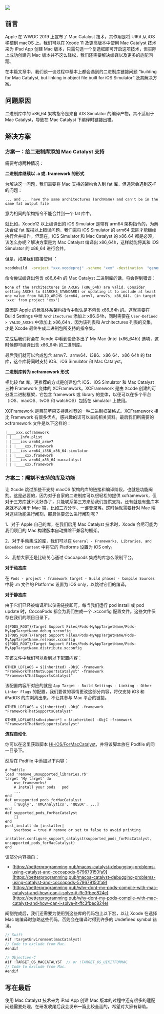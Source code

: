 ![](https://gitee.com/zhangferry/Images/raw/master/gitee/20210411201820.png)

## 前言

Apple 在 WWDC 2019 上宣布了 Mac Catalyst 技术，其作用是将 UIKit 从 iOS 移植到 macOS 上。我们可以在 Xcode 11 及更高版本中使用 Mac Catalyst 技术来为 iPad App 创建 Mac 版本，只需勾选一个复选框即可开启这项技术，但实际上成功创建完 Mac 版本并不这么轻松，我们还需要解决编译以及更多的适配问题。

在本篇文章中，我们谈一谈过程中基本上都会遇到的二进制库链接问题 “building for Mac Catalyst, but linking in object file built for iOS Simulator” 及其解决方案。

## 问题原因

二进制库中的 x86_64 架构指令是来自 iOS Simulator 的编译产物，其不适用于 Mac Catalyst，导致在 Mac Catalyst 下编译时链接出错。

## 解决方案

### 方案一：给二进制库添加 Mac Catalyst 支持

需要考虑两种情况：

**二进制库继续以 .a 或 .framework 的形式**

为解决这一问题，我们需要将 Mac 支持的架构合入到 fat 库，但通常会遇到这样的问题：

```
... and ... have the same architectures (archName) and can't be in the same fat output file
```

意为相同的架构指令不能合并到一个 fat 库中。

就比如，Xcode12 以上编译出的 iOS Simulator 是带有 arm64 架构指令的，为解决合成 fat 库报以上错误问题，我们需将 iOS Simulator 的 arm64 去除才能继续执行合并操作。但现在，iOS Simulator 和 Mac Catalyst 的 x86_64 都是必须，该怎么办呢？解决方案是为 Mac Catalyst 编译出 x86_64h，这样就能将其和 iOS Simulator 的 x86_64 进行合并。

但是，如果我们直接使用 ：

```bash
xcodebuild  -project "xxx.xcodeproj" -scheme "xxx" -destination  "generic/platform=macOS,variant=Mac Catalyst,name=Any Mac" ARCHS="x86_64h" -configuration "Release" 
```

命令尝试编译出包含 x86_64h 的 Mac Catalyst 二进制库的话，将会得到错误：

```
None of the architectures in ARCHS (x86_64h) are valid. Consider setting ARCHS to $(ARCHS_STANDARD) or updating it to include at least one value from VALID_ARCHS (arm64, armv7, armv7s, x86_64). (in target 'xxx' from project 'xxx')
```

原因是 Apple 的标准体系架构指令中默认是不包含 x86_64h 的。这就需要在 Build Settings 中给 `Architectures` 添加上 x86_64h，同时需要在 `User-Defined > VALID_ARCHS` 中添加上 x86_64h，因为该列表和 Architectures 列表的交集，才是 Xcode 最终生成二进制包所支持的指令集。

完成后我们将会在 Xcode 中看到设备多出了 My Mac (Intel (x86_64h)) 选项，这时候即可编译出含 x86_64h 的二进制库。

最后我们就可以合成包含 armv7、armv64、i386、x86_64、x86_64h 的 fat 库，这个库将同时支持 iOS、iOS Simulator 和 Mac Catalyst。

**二进制库转为 xcframework 形式**

相比较 fat 库，更推荐的方式是创建包含 iOS、iOS Simulator 和 Mac Catalyst 三种 Framework 变体的 XCFramework。XCFramework 是由 Xcode 创建的可分发二进制框架，它包含 framework 或 library 的变体，以便可以在多个平台（iOS、macOS、tvOS 和 watchOS）包括在 simulator 上使用。

XCFramework 是目前苹果支持且推荐的一种二进制框架格式。XCFramework 相比 Framework 有很多优点，感兴趣的话可以查阅相关资料。最后我们所需要的 xcframework 文件是以下这样的：

```swift
|____xxx.xcframework
| |____Info.plist
| |____ios-arm64_armv7
| | |____xxx.framework
| |____ios-arm64_i386_x86_64-simulator
| | |____xxx.framework
| |____ios-arm64_x86_64-maccatalyst
| | |____xxx.framework
```

### 方案二：阉割不支持的库及功能

让 Xcode 跳过那些不支持 macOS 架构的库的链接和编译阶段，也就是功能阉割。这是必要的，因为对于自家的二进制库可以很轻松的提供 xcframework，但对于三方库就不太好办了，只能联系第三方来给我们提供支持。还有就是有些库本身就不适用于 Mac 端，比如三方分享、一键登录等。这时候就需要针对 Mac 端对这些功能进行阉割，那具体要怎么进行阉割呢？

1、对于 Apple 自己的库，在我们启用 Mac Catalyst 技术时，Xcode 会尽可能为我们项目的 Mac 构建版本自动排除不兼容的框架。

2、对于手动集成的库，我们可以在 `General - Frameworks, Libraries, and Embedded Content` 中将它的 Platforms 设置为 iOS only。

3、我想大家还是比较关心通过 Cocoapods 集成的库怎么限制平台。

**对于动态库**

在 `Pods - project - framework target - Build phases - Compile Sources` 中将 .m 文件的 Platforms 设置为 iOS only，以跳过它们的编译。

**对于静态库**

由于它们已经被编译所以仅需链接即可。每当我们运行 pod install 或 pod update 时，CocoaPods 都会为我们生成一个 .xcconfig 配置文件。这些文件保存在我们的项目目录下。

```
${PODS_ROOT}/Target Support Files/Pods-MyAppTargetName/Pods-MyAppTargetName.debug.xcconfig
${PODS_ROOT}/Target Support Files/Pods-MyAppTargetName/Pods-MyAppTargetName.release.xcconfig
${PODS_ROOT}/Target Support Files/Pods-MyAppTargetName/Pods-MyAppTargetName.distribute.xcconfig
```

在该文件中我们可以看到以下配置内容：

```
OTHER_LDFLAGS = $(inherited) -ObjC -framework "FrameworkThatNotSupportsCatalyst" -framework "FrameworkThatSupportsCatalyst"
```

该配置内容所对应的就是 `App Target - Build Settings - Linking - Other Linker Flags` 的配置，我们要做的事情更改这部分内容，将仅支持 iOS 和 iPadOS 的库剥离出来，不让其参与 Mac 平台的链接。

```
OTHER_LDFLAGS = $(inherited) -ObjC -framework "FrameworkThatSupportsCatalyst"

OTHER_LDFLAGS[sdk=iphone*] = $(inherited) -ObjC -framework "FrameworkThatNotSupportsCatalyst"
```

**流程自动化**

你可以在这里获取脚本 [Hi-iOS/ForMacCatalyst](https://github.com/Hi-iOS/ForMacCatalyst)，并将该脚本放在 Podfile 的同一目录下。

然后在 Podfile 中添加以下内容：

```
# Podfile
load 'remove_unsupported_libraries.rb'
target 'My target' do   
    use_frameworks!   
    # Install your pods   pod 
    ...
end
def unsupported_pods_forMacCatalyst   
    ['Bugly', 'UMCAnalytics', 'QQSDK', ...]
end
def supported_pods_forMacCatalyst   
    []
end
post_install do |installer|   
    $verbose = true # remove or set to false to avoid printing
    installer.configure_support_catalyst(supported_pods_forMacCatalyst, unsupported_pods_forMacCatalyst)
end
```

该部分内容摘自：

   - [https://betterprogramming.pub/macos-catalyst-debugging-problems-using-catalyst-and-cocoapods-579679150fa9](https://betterprogramming.pub/macos-catalyst-debugging-problems-using-catalyst-and-cocoapods-579679150fa9)
   - [https://betterprogramming.pub/why-dont-my-pods-compile-with-mac-catalyst-and-how-can-i-solve-it-ffc3fbec824e](https://betterprogramming.pub/why-dont-my-pods-compile-with-mac-catalyst-and-how-can-i-solve-it-ffc3fbec824e)
   

阉割完成后，我们还需要为使用到这些库的代码包上以下宏，以让 Xcode 在选择 Mac 端编译时忽略这些代码，否则会在编译时得到许多的 Undefined symbol 错误。

```swift
// Swift
#if !targetEnvironment(macCatalyst) 
// Code to exclude from Mac. 
#endif

// Objective-C
#if !TARGET_OS_MACCATALYST  // or !TARGET_OS_UIKITFORMAC
// Code to exclude from Mac. 
#endif
```

## 写在最后

使用 Mac Catalyst 技术来为 iPad App 创建 Mac 版本的过程中还有很多的适配问题需要处理，在研发收尾后我会发布一篇比较全面的，希望对大家有帮助。
